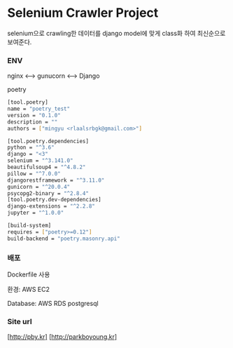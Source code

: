 # Selenium Crawler Project

selenium으로 crawling한 데이터를 django model에 맞게 class화 하여
최신순으로 보여준다.

### ENV

nginx <--> gunucorn <--> Django

poetry
```bash
[tool.poetry]
name = "poetry_test"
version = "0.1.0"
description = ""
authors = ["mingyu <rlaalsrbgk@gmail.com>"]

[tool.poetry.dependencies]
python = "^3.6"
django = "<3"
selenium = "^3.141.0"
beautifulsoup4 = "^4.8.2"
pillow = "^7.0.0"
djangorestframework = "^3.11.0"
gunicorn = "^20.0.4"
psycopg2-binary = "^2.8.4"
[tool.poetry.dev-dependencies]
django-extensions = "^2.2.8"
jupyter = "^1.0.0"

[build-system]
requires = ["poetry>=0.12"]
build-backend = "poetry.masonry.api"
```


### 배포
Dockerfile 사용

환경: AWS EC2

Database: AWS RDS postgresql

### Site url
<!--### Site url-->
[http://pby.kr]
[http://parkboyoung.kr]
